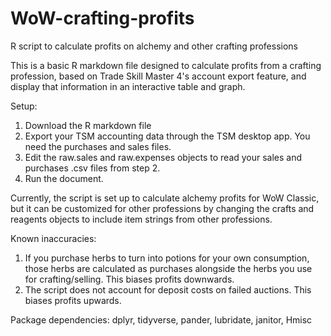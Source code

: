 # WoW-crafting-profits
R script to calculate profits on alchemy and other crafting professions

This is a basic R markdown file designed to calculate profits from a crafting profession, based on Trade Skill Master 4's account export feature, and display that information in an interactive table and graph. 

Setup:
1) Download the R markdown file
2) Export your TSM accounting data through the TSM desktop app. You need the purchases and sales files.
2) Edit the raw.sales and raw.expenses objects to read your sales and purchases .csv files from step 2.
3) Run the document.

Currently, the script is set up to calculate alchemy profits for WoW Classic, but it can be customized for other professions by changing the crafts and reagents objects to include item strings from other professions.

Known inaccuracies:
1) If you purchase herbs to turn into potions for your own consumption, those herbs are calculated as purchases alongside the herbs you use for crafting/selling. This biases profits downwards.
2) The script does not account for deposit costs on failed auctions. This biases profits upwards.

Package dependencies: dplyr, tidyverse, pander, lubridate, janitor, Hmisc

